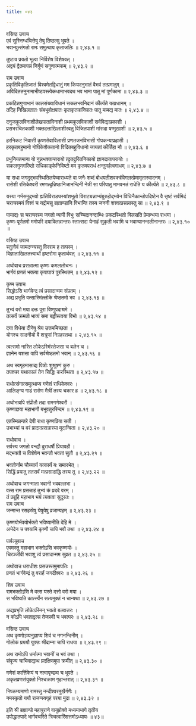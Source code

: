 ```yaml
---
title: ०४३

---
```

वसिष्ठ उवाच  
एवं सुस्निग्धचित्तेषु तेषु तिष्ठत्सु भूपते ।  
भवान्युत्संगतो रामः समुत्थाय कृताजलिः ॥ २,४३.१ ॥  
  
तुष्टाव प्रयतो भूत्वा निर्विशेष विशेषवत् ।  
अद्वयं द्वैतमापन्नं निर्गुणं सगुणात्मकम् ॥ २,४३.२ ॥  
  
राम उवाच  
प्रकृतिविकृतिजातं विश्वमेतद्विधातुं मम कियदनुभातं वैभवं तत्प्रमातुम् ।  
अविदिततनुनामाभीष्टवस्त्वेकधामाभवदथ भव भामा पातु मां पूर्णकामा ॥ २,४३.३ ॥  
  
प्रकटितगुणाभानं कालसंख्याविधानं सकलभवनिदानं कीर्त्यते यत्प्रधानम् ।  
तदिह निखिलतातः संबभूवोक्षपातः कृतकृतकनिपातः पातु मामद्य मातः ॥ २,४३.४ ॥  
  
दनुजकुलविनाशीलेखपाताविनाशी प्रथमकुलविकाशी सर्वविद्याप्रकाशी ।  
प्रसभरचितकाशी भक्तदत्ताखिलाशीरवतु विजितपाशी मांसदा षण्मुखाशी ॥ २,४३.५ ॥  
  
हरनिकट निवासी कृष्णसेवाविलासी प्रणतजनविभासी गोपकन्याप्रहासी ।  
हरकृतबहुमानो गोपिकेशैकतानो विदितबहुविधानो जायतां कीर्तिहा नौ ॥ २,४३.६ ॥  
  
प्रभुनियतमाना यो नुन्नभक्तान्तरायो त्दृतदुरितनिकायो ज्ञानदातापरायोः ।  
सकलगुणगरिष्ठो राधिकाङ्केनिविष्टो मम कृतमपराधं क्षन्तुमर्हत्वगाधम् ॥ २,४३.७ ॥  
  
या राधा जगदुद्भवस्थितिलयेष्वाराध्यते वा जनैः शब्दं बोधयतीशवक्त्रंविगलत्प्रेमामृतास्वादनम् ।  
रासेशी रसिकेश्वरी रमणत्दृन्निष्ठानिजानन्दिनी नेत्री सा परिपातु मामवनतं राधेति य कीर्त्यते ॥ २,४३.८ ॥  
  
यस्या गर्भसमुद्भवो ह्यतिविराड्यस्यांशभूतो विराट्यन्नाभ्यंबुरुहोद्भवेन विधिनैकान्तोपदिष्टेन वै सृष्टं सर्वमिदं चराचरमयं विश्वं च यद्रोमसु ब्रह्माण्डानि विभान्ति तस्य जननी शश्वत्प्रसन्नास्तु सा ॥ २,४३.९ ॥  
  
पायाद्यः स चराचरस्य जगतो व्यापी विभुः सच्चिदानन्दाब्धिः प्रकटस्थितो विलसति प्रेमान्धया राधया ।  
कृष्णः पूर्णतमो ममोपरि दयाक्लिन्नान्तरः स्तात्सदा येनाहं सुकृती भवामि च भवाम्यानन्दलीनान्तरः ॥ २,४३.१० ॥  
  
वसिष्ठ उवाच  
स्तुत्वैवं जामदग्न्यस्तु विरराम ह तत्परम् ।  
विज्ञाताखिलतत्त्वार्थो हृष्टरोमा कृतार्थवत् ॥ २,४३.११ ॥  
  
अथोवाच प्रसन्नात्मा कृष्णः कमललोचनः ।  
भार्गवं प्रणतं भक्त्या कृपापात्रं पुरस्थितम् ॥ २,४३.१२ ॥  
  
कृष्म उवाच  
सिद्धोऽसि भार्गवेन्द्र त्वं प्रसादान्मम संप्रतम् ।  
अद्य प्रभृति वत्सास्मिंल्लोके श्रेष्ठतमो भव ॥ २,४३.१३ ॥  
  
तुभ्यं वरो मया दत्तः पुरा विष्णुपदाश्रमे ।  
तत्सर्वं क्रमतो भाव्यं समा बह्वीस्त्वया विभो ॥ २,४३.१४ ॥  
  
दया विधेया दीनेषु श्रेय उत्तममिच्छता ।  
योगश्च सादनीयो वै शत्रूणां निग्रहस्तथा ॥ २,४३.१५ ॥  
  
त्वत्समो नास्ति लोकेऽस्मिंस्तेजसा च बलेन च ।  
ज्ञानेन यशसा वापि सर्वश्रेष्ठतमो भवान् ॥ २,४३.१६ ॥  
  
अथ स्वगृहमासाद्य पित्रोः शुश्रूषणं कुरु ।  
तपश्चर यथाकालं तेन सिद्धिः करस्थिता ॥ २,४३.१७ ॥  
  
राधोत्संगात्समुत्थाप्य गणेशं राधिकेश्वरः ।  
आलिङ्ग्य गाढं रासेण मैत्रीं तस्य चकार ह ॥ २,४३.१८ ॥  
  
अथोभावपि संप्रीतौ तदा रामगणेश्वरौ ।  
कृष्णाज्ञया महाभागौ बभूवतुररिन्दम ॥ २,४३.१९ ॥  
  
एतस्मिन्नन्तरे देवी राधा कृष्णप्रिया सती ।  
उभाभ्यां च वरं प्रादात्प्रसन्नास्या मुदान्विता ॥ २,४३.२० ॥  
  
राधोवाच ।  
सर्वस्य जगतो वन्द्यौ दुराधर्षौं प्रियावहौ ।  
मद्भक्तौ च विशेषेण भवन्तौ भवतां सुतौ ॥ २,४३.२१ ॥  
  
भवतोर्नाम चौच्चार्य यत्कार्यं यः समारभेत् ।  
सिद्धिं प्रयातु ततसर्वं मत्प्रसादाद्धि तस्य तु ॥ २,४३.२२ ॥  
  
अथोवाच जगन्माता भवानी भववल्लभा ।  
वत्स राम प्रसन्नाहं तुभ्यं कं प्रददे वरम् ।  
तं प्रब्रूहि महाभाग भयं त्यक्त्वा सुदूरतः ।  
राम उवाच  
जन्मान्त रसहस्रेषु येषुयेषु व्रजाम्यहम् ॥ २,४३.२३ ॥  
  
कृष्णयोर्भवयोर्भक्तो भविष्यामीति देहि मे ।  
अभेदेन च पश्यामि कृष्णौ चापि भवौ तथा ॥ २,४३.२४ ॥  
  
पार्वत्युवाच  
एवमस्तु महाभाग भक्तोऽसि भवकृष्णयोः ।  
चिरञ्जीवी भवाशु त्वं प्रसादान्मम सुव्रत ॥ २,४३.२५ ॥  
  
अथोवाच धराधीशः प्रसन्नस्तमुमापतिः ।  
प्रणतं भार्गवेन्द्रं तु वरार्हं जगदीश्वरः ॥ २,४३.२६ ॥  
  
शिव उवाच  
रामभक्तोऽसि मे वत्स यस्ते दत्तो वरो मया ।  
स भविष्यति कार्त्स्येन सत्यमुक्तं न चान्यथा ॥ २,४३.२७ ॥  
  
अद्यप्रभृति लोकेऽस्मिन् भवतो बलवत्तरः ।  
न कोऽपि भवताद्वत्स तेजस्वी च भवत्परः ॥ २,४३.२८ ॥  
  
वसिष्ठ उवाच  
अथ कृष्णोऽप्यनुज्ञाप्य शिवं च नगनन्दिनीम् ।  
गोलोकं प्रययौ युक्तः श्रीदाम्ना चापि राधया ॥ २,४३.२९ ॥  
  
अथ रामोऽपि धर्मात्मा भवानीं च भवं तथा ।  
संपूज्य चाभिवाद्याथ प्रदक्षिणमुपा क्रमीत् ॥ २,४३.३० ॥  
  
गणेशं कार्त्तिकेयं च नत्वापृच्छ्य च भूपते ।  
अकृतव्रणसंयुक्तो निश्चक्राम गृहान्तरात् ॥ २,४३.३१ ॥  
  
निष्क्रम्यमाणो रामस्तु नन्दीश्वरमुखैर्गणैः ।  
नमस्कृतो ययौ राजन्स्वगृहं परया मुदा ॥ २,४३.३२ ॥  
  
इति श्री ब्रह्माण्डे महापुराणे वायुप्रोक्ते मध्यमाभागे तृतीय  
उपोद्धातपादे भार्गवचरिते त्रिचत्वारिंशत्तमोऽध्यायः ॥ ४३॥  
                                              